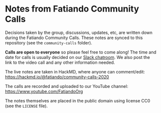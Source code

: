 # Notes from Fatiando Community Calls

Decisions taken by the group, discussions, updates, etc, are written down
during the Fatiando Community Calls. These notes are synced to this repository
(see the `community-calls` folder).

**Calls are open to everyone** so please feel free to come along! The time and 
date for calls is usually decided on our [Slack chatroom](http://contact.fatiando.org/).
We also post the link to the video call and any other information needed.

The live notes are taken in HackMD, where anyone can comment/edit: https://hackmd.io/@fatiando/community-calls-2020

The calls are recorded and uploaded to our YouTube channel: https://www.youtube.com/FatiandoOrg

The notes themselves are placed in the public domain using license CC0 (see
the `LICENSE` file).
